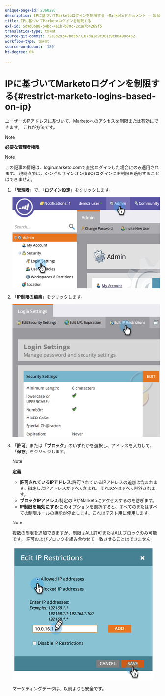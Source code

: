 ```yaml
---
unique-page-id: 2360297
description: IPに基づいてMarketoログインを制限する —Marketoドキュメント — 製品ドキュメント
title: IPに基づいてMarketoログインを制限する
exl-id: 5d9d0b88-b4bc-4e1b-b70c-2c2e7b4269f5
translation-type: tm+mt
source-git-commit: 72e1d29347bd5b77107da1e9c30169cb6490c432
workflow-type: tm+mt
source-wordcount: '180'
ht-degree: 0%

---
```


# IPに基づいてMarketoログインを制限する{#restrict-marketo-logins-based-on-ip}

ユーザーのIPアドレスに基づいて、Marketoへのアクセスを制限または有効にできます。 これが方法です。

>[!NOTE]
>
>**必要な管理者権限**

>[!NOTE]
>
>この記事の情報は、login.marketo.comで直接ログインした場合にのみ適用されます。 現時点では、シングルサインオン(SSO)ログインにIP制限を適用することはできません。

1. 「**管理者**」で、「**ログイン設定**」をクリックします。

   ![](assets/image2014-9-16-12-3a57-3a56.png)

1. 「**IP制限の編集**」をクリックします。

   ![](assets/image2014-9-16-12-3a58-3a13.png)

1. 「**許可**」または「**ブロック**」のいずれかを選択し、アドレスを入力して、「**保存**」をクリックします。

   >[!NOTE]
   >
   >**定義**
   >
   >* **許可されているIPアドレス**:許可されているIPアドレスの追加は含まれます。指定したIPアドレスがすべて含まれ、それ以外はすべて除外されます。
   >* **ブロックIPアドレス**:特定のIPがMarketoにアクセスするのを防ぎます。
   >* **IP制限を無効にする**:このオプションを選択すると、すべてのまたはすべての制限ルールの機能が停止します。これはテスト用に使用します。


   >[!NOTE]
   >
   >複数の制限を追加できますが、制限はALL許可またはALLブロックのみ可能です。 許可およびブロックを組み合わせて一致させることはできません。

   ![](assets/image2014-9-16-13-3a9-3a40.png)

   マーケティングデータは、以前よりも安全です。
